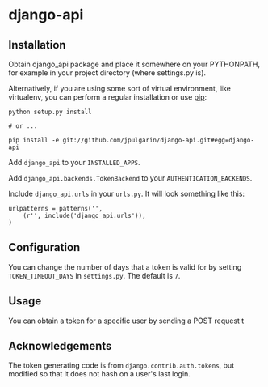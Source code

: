 django-api
================




Installation
------------

Obtain django_api package and place it somewhere on your PYTHONPATH, for example
in your project directory (where settings.py is). 

Alternatively, if you are 
using some sort of virtual environment, like virtualenv, you can perform a 
regular installation or use [pip][]:
    
    python setup.py install

    # or ...

    pip install -e git://github.com/jpulgarin/django-api.git#egg=django-api

[pip]: http://pip.openplans.org/

Add `django_api` to your `INSTALLED_APPS`.

Add `django_api.backends.TokenBackend` to your `AUTHENTICATION_BACKENDS`.

Include `django_api.urls` in your `urls.py`. It will look something like this:

    urlpatterns = patterns('',
        (r'', include('django_api.urls')),
    )



Configuration
-------------

You can change the number of days that a token is valid for by setting 
`TOKEN_TIMEOUT_DAYS` in `settings.py`. The default is `7`.

Usage
-----

You can obtain a token for a specific user by sending a POST request t

Acknowledgements
----------------

The token generating code is from `django.contrib.auth.tokens`, but modified so
that it does not hash on a user's last login.


